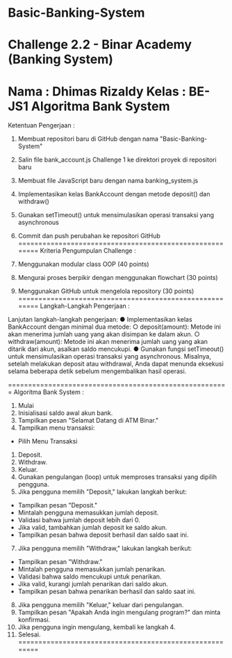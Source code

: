 # Basic-Banking-System
Challenge 2.2 - Binar Academy (Banking System)
========================================================
Nama : Dhimas Rizaldy
Kelas : BE-JS1
Algoritma Bank System
========================================================
Ketentuan Pengerjaan :

1. Membuat repositori baru di GitHub dengan nama "Basic-Banking-System"
2. Salin file bank_account.js Challenge 1 ke direktori proyek di repositori baru
3. Membuat file JavaScript baru dengan nama banking_system.js
4. Implementasikan kelas BankAccount dengan metode deposit() dan withdraw()
5. Gunakan setTimeout() untuk mensimulasikan operasi transaksi yang asynchronous
6. Commit dan push perubahan ke repositori GitHub
========================================================
Kriteria Pengumpulan Challenge :

1. Menggunakan modular class OOP (40 points)
2. Mengurai proses berpikir dengan menggunakan flowchart (30 points)
3. Menggunakan GitHub untuk mengelola repository (30 points)
========================================================
Langkah-Langkah Pengerjaan :

Lanjutan langkah-langkah pengerjaan:
● Implementasikan kelas BankAccount dengan
minimal dua metode:
○ deposit(amount): Metode ini akan menerima
jumlah uang yang akan disimpan ke dalam
akun.
○ withdraw(amount): Metode ini akan
menerima jumlah uang yang akan ditarik
dari akun, asalkan saldo mencukupi.
● Gunakan fungsi setTimeout() untuk
mensimulasikan operasi transaksi yang
asynchronous. Misalnya, setelah melakukan deposit
atau withdrawal, Anda dapat menunda eksekusi
selama beberapa detik sebelum mengembalikan
hasil operasi.

=======================================================
Algoritma Bank System :

1. Mulai
2. Inisialisasi saldo awal akun bank.
3. Tampilkan pesan "Selamat Datang di ATM Binar."
4. Tampilkan menu transaksi:
 - Pilih Menu Transaksi
 1. Deposit.
 2. Withdraw.
 3. Keluar.
5. Gunakan pengulangan (loop) untuk memproses transaksi yang dipilih pengguna.
6. Jika pengguna memilih "Deposit," lakukan langkah berikut:
 - Tampilkan pesan "Deposit."
 - Mintalah pengguna memasukkan jumlah deposit.
 - Validasi bahwa jumlah deposit lebih dari 0.
 - Jika valid, tambahkan jumlah deposit ke saldo akun.
 - Tampilkan pesan bahwa deposit berhasil dan saldo saat ini.
7. Jika pengguna memilih "Withdraw," lakukan langkah berikut:
 - Tampilkan pesan "Withdraw."
 - Mintalah pengguna memasukkan jumlah penarikan.
 - Validasi bahwa saldo mencukupi untuk penarikan.
 - Jika valid, kurangi jumlah penarikan dari saldo akun.
 - Tampilkan pesan bahwa penarikan berhasil dan saldo saat ini.
8. Jika pengguna memilih "Keluar," keluar dari pengulangan.
9. Tampilkan pesan "Apakah Anda ingin mengulang program?" dan minta konfirmasi.
10. Jika pengguna ingin mengulang, kembali ke langkah 4.
11. Selesai.
========================================================
